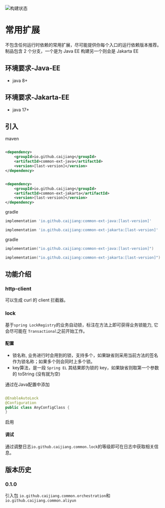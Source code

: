 ![构建状态](https://github.com/caijiang/common-ext/actions/workflows/main.yaml/badge.svg)

# 常用扩展

不包含任何运行时依赖的常用扩展，尽可能提供你每个入口的运行依赖版本推荐。
制品包含 2 个分支，一个是为 Java EE 构建另一个则会是 Jakarta EE

## 环境要求-Java-EE

- java 8+

## 环境要求-Jakarta-EE

- java 17+

## 引入

maven

```xml

<dependency>
    <groupId>io.github.caijiang</groupId>
    <artifactId>common-ext-java</artifactId>
    <version>[last-version]</version>
</dependency>
```

```xml

<dependency>
    <groupId>io.github.caijiang</groupId>
    <artifactId>common-ext-jakarta</artifactId>
    <version>[last-version]</version>
</dependency>
```

gradle

```groovy
implementation 'io.github.caijiang:common-ext-java:[last-version]'
```

```groovy
implementation 'io.github.caijiang:common-ext-jakarta:[last-version]'
```

gradle

```kotlin
implementation("io.github.caijiang:common-ext-java:[last-version]")
```

```kotlin
implementation("io.github.caijiang:common-ext-jakarta:[last-version]")
```

## 功能介绍

### http-client

可以生成 curl 的 client 拦截器。

### lock

基于`spring LockRegistry`的业务自动锁，标注在方法上即可获得业务锁能力, 它会尽可能在 `Transactional`之前开始工作。

#### 配置

- 锁名称, 业务进行时会用到的锁，支持多个，如果缺省则采用当前方法的签名作为锁名称；如果多个则会同时上多个锁。
- key算法，是一段 `Spring EL` 其结果即为锁的 key，如果缺省则取第一个参数的 toString (没有就为空)

通过在Java配置中添加

```java

@EnableAutoLock
@Configuration
public class AnyConfigClass {
}
````

启用

#### 调试

通过调整日志`io.github.caijiang.common.lock`的等级即可在日志中获取相关信息。

## 版本历史

### 0.1.0

引入包 `io.github.caijiang.common.orchestration`和`io.github.caijiang.common.aliyun`